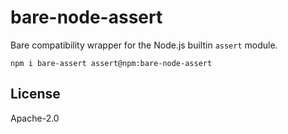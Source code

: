 # bare-node-assert

Bare compatibility wrapper for the Node.js builtin `assert` module.

```
npm i bare-assert assert@npm:bare-node-assert
```

## License

Apache-2.0
